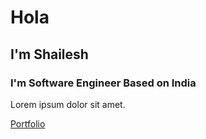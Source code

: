 # Hola

## I'm Shailesh

### I'm Software Engineer Based on India

Lorem ipsum dolor sit amet.

[Portfolio](https://ishaileshmishra.github.io/me/)
